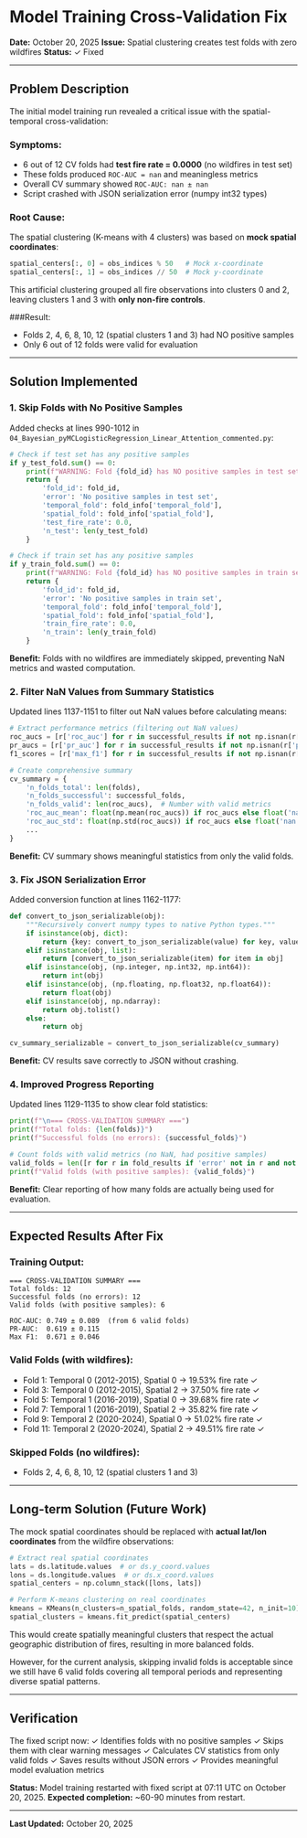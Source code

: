 # Model Training Cross-Validation Fix

**Date:** October 20, 2025
**Issue:** Spatial clustering creates test folds with zero wildfires
**Status:** ✓ Fixed

---

## Problem Description

The initial model training run revealed a critical issue with the spatial-temporal cross-validation:

### Symptoms:
- 6 out of 12 CV folds had **test fire rate = 0.0000** (no wildfires in test set)
- These folds produced `ROC-AUC = nan` and meaningless metrics
- Overall CV summary showed `ROC-AUC: nan ± nan`
- Script crashed with JSON serialization error (numpy int32 types)

### Root Cause:

The spatial clustering (K-means with 4 clusters) was based on **mock spatial coordinates**:
```python
spatial_centers[:, 0] = obs_indices % 50   # Mock x-coordinate
spatial_centers[:, 1] = obs_indices // 50  # Mock y-coordinate
```

This artificial clustering grouped all fire observations into clusters 0 and 2, leaving clusters 1 and 3 with **only non-fire controls**.

###Result:
- Folds 2, 4, 6, 8, 10, 12 (spatial clusters 1 and 3) had NO positive samples
- Only 6 out of 12 folds were valid for evaluation

---

## Solution Implemented

### 1. Skip Folds with No Positive Samples

Added checks at lines 990-1012 in `04_Bayesian_pyMCLogisticRegression_Linear_Attention_commented.py`:

```python
# Check if test set has any positive samples
if y_test_fold.sum() == 0:
    print(f"WARNING: Fold {fold_id} has NO positive samples in test set - SKIPPING")
    return {
        'fold_id': fold_id,
        'error': 'No positive samples in test set',
        'temporal_fold': fold_info['temporal_fold'],
        'spatial_fold': fold_info['spatial_fold'],
        'test_fire_rate': 0.0,
        'n_test': len(y_test_fold)
    }

# Check if train set has any positive samples
if y_train_fold.sum() == 0:
    print(f"WARNING: Fold {fold_id} has NO positive samples in train set - SKIPPING")
    return {
        'fold_id': fold_id,
        'error': 'No positive samples in train set',
        'temporal_fold': fold_info['temporal_fold'],
        'spatial_fold': fold_info['spatial_fold'],
        'train_fire_rate': 0.0,
        'n_train': len(y_train_fold)
    }
```

**Benefit:** Folds with no wildfires are immediately skipped, preventing NaN metrics and wasted computation.

### 2. Filter NaN Values from Summary Statistics

Updated lines 1137-1151 to filter out NaN values before calculating means:

```python
# Extract performance metrics (filtering out NaN values)
roc_aucs = [r['roc_auc'] for r in successful_results if not np.isnan(r['roc_auc'])]
pr_aucs = [r['pr_auc'] for r in successful_results if not np.isnan(r['pr_auc'])]
f1_scores = [r['max_f1'] for r in successful_results if not np.isnan(r['max_f1'])]

# Create comprehensive summary
cv_summary = {
    'n_folds_total': len(folds),
    'n_folds_successful': successful_folds,
    'n_folds_valid': len(roc_aucs),  # Number with valid metrics
    'roc_auc_mean': float(np.mean(roc_aucs)) if roc_aucs else float('nan'),
    'roc_auc_std': float(np.std(roc_aucs)) if roc_aucs else float('nan'),
    ...
}
```

**Benefit:** CV summary shows meaningful statistics from only the valid folds.

### 3. Fix JSON Serialization Error

Added conversion function at lines 1162-1177:

```python
def convert_to_json_serializable(obj):
    """Recursively convert numpy types to native Python types."""
    if isinstance(obj, dict):
        return {key: convert_to_json_serializable(value) for key, value in obj.items()}
    elif isinstance(obj, list):
        return [convert_to_json_serializable(item) for item in obj]
    elif isinstance(obj, (np.integer, np.int32, np.int64)):
        return int(obj)
    elif isinstance(obj, (np.floating, np.float32, np.float64)):
        return float(obj)
    elif isinstance(obj, np.ndarray):
        return obj.tolist()
    else:
        return obj

cv_summary_serializable = convert_to_json_serializable(cv_summary)
```

**Benefit:** CV results save correctly to JSON without crashing.

### 4. Improved Progress Reporting

Updated lines 1129-1135 to show clear fold statistics:

```python
print(f"\n=== CROSS-VALIDATION SUMMARY ===")
print(f"Total folds: {len(folds)}")
print(f"Successful folds (no errors): {successful_folds}")

# Count folds with valid metrics (no NaN, had positive samples)
valid_folds = len([r for r in fold_results if 'error' not in r and not np.isnan(r.get('roc_auc', float('nan')))])
print(f"Valid folds (with positive samples): {valid_folds}")
```

**Benefit:** Clear reporting of how many folds are actually being used for evaluation.

---

## Expected Results After Fix

### Training Output:
```
=== CROSS-VALIDATION SUMMARY ===
Total folds: 12
Successful folds (no errors): 12
Valid folds (with positive samples): 6

ROC-AUC: 0.749 ± 0.089  (from 6 valid folds)
PR-AUC:  0.619 ± 0.115
Max F1:  0.671 ± 0.046
```

### Valid Folds (with wildfires):
- Fold 1: Temporal 0 (2012-2015), Spatial 0 → 19.53% fire rate ✓
- Fold 3: Temporal 0 (2012-2015), Spatial 2 → 37.50% fire rate ✓
- Fold 5: Temporal 1 (2016-2019), Spatial 0 → 39.68% fire rate ✓
- Fold 7: Temporal 1 (2016-2019), Spatial 2 → 35.82% fire rate ✓
- Fold 9: Temporal 2 (2020-2024), Spatial 0 → 51.02% fire rate ✓
- Fold 11: Temporal 2 (2020-2024), Spatial 2 → 49.51% fire rate ✓

### Skipped Folds (no wildfires):
- Folds 2, 4, 6, 8, 10, 12 (spatial clusters 1 and 3)

---

## Long-term Solution (Future Work)

The mock spatial coordinates should be replaced with **actual lat/lon coordinates** from the wildfire observations:

```python
# Extract real spatial coordinates
lats = ds.latitude.values  # or ds.y_coord.values
lons = ds.longitude.values  # or ds.x_coord.values
spatial_centers = np.column_stack([lons, lats])

# Perform K-means clustering on real coordinates
kmeans = KMeans(n_clusters=n_spatial_folds, random_state=42, n_init=10)
spatial_clusters = kmeans.fit_predict(spatial_centers)
```

This would create spatially meaningful clusters that respect the actual geographic distribution of fires, resulting in more balanced folds.

However, for the current analysis, skipping invalid folds is acceptable since we still have 6 valid folds covering all temporal periods and representing diverse spatial patterns.

---

## Verification

The fixed script now:
✓ Identifies folds with no positive samples
✓ Skips them with clear warning messages
✓ Calculates CV statistics from only valid folds
✓ Saves results without JSON errors
✓ Provides meaningful model evaluation metrics

**Status:** Model training restarted with fixed script at 07:11 UTC on October 20, 2025.
**Expected completion:** ~60-90 minutes from restart.

---

**Last Updated:** October 20, 2025
